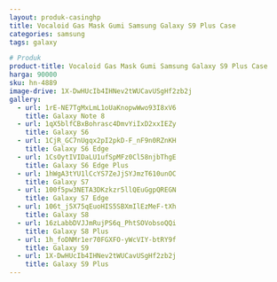 ```yaml
---
layout: produk-casinghp
title: Vocaloid Gas Mask Gumi Samsung Galaxy S9 Plus Case
categories: samsung
tags: galaxy

# Produk
product-title: Vocaloid Gas Mask Gumi Samsung Galaxy S9 Plus Case
harga: 90000
sku: hn-4889
image-drive: 1X-DwHUcIb4IHNev2tWUCavUSgHf2zb2j
gallery:
  - url: 1rE-NE7TgMxLmL1oUaKnopwWwo93I8xV6
    title: Galaxy Note 8
  - url: 1qX5blfCBxBohrasc4DmvYiIxD2xxIEZy
    title: Galaxy S6
  - url: 1CjR_GC7nUgqx2pI2pkD-F_nF9n0RZnKH
    title: Galaxy S6 Edge
  - url: 1CsOytIVIDaLU1ufSpMFz0Cl58njbThgE
    title: Galaxy S6 Edge Plus
  - url: 1hWgA3tYU1lCcYS7ZeJjSYJmzT610unOC
    title: Galaxy S7
  - url: 100f5pw3NETA3DKzkzr5llQEuGgpQREGN
    title: Galaxy S7 Edge
  - url: 106t_j5X75qEuoHIS5SBXmIlEzMeF-tXh
    title: Galaxy S8
  - url: 16zLabbDVJJmRujPS6q_PhtSOVobsoQQi
    title: Galaxy S8 Plus
  - url: 1h_foDNMr1er70FGXFO-yWcVIY-btRY9f
    title: Galaxy S9
  - url: 1X-DwHUcIb4IHNev2tWUCavUSgHf2zb2j
    title: Galaxy S9 Plus
---
```

